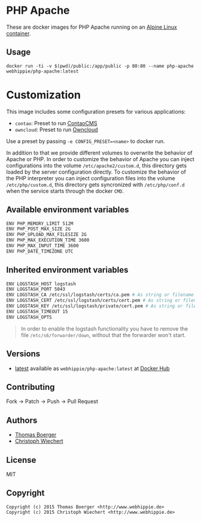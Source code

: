 # PHP Apache

These are docker images for PHP Apache running on an
[Alpine Linux container](https://registry.hub.docker.com/u/webhippie/alpine/).


## Usage

```
docker run -ti -v $(pwd)/public:/app/public -p 80:80 --name php-apache webhippie/php-apache:latest
```


# Customization

This image includes some configuration presets for various applications:

* `contao`: Preset to run [ContaoCMS](http://contao.org)
* `owncloud`: Preset to run [Owncloud](http://owncloud.org)

Use a preset by passing `-e CONFIG_PRESET=<name>` to docker run.

In addition to that we provide different volumes to overwrite the behavior of
Apache or PHP. In order to customize the behavior of Apache you can inject
configurations into the volume ```/etc/apache2/custom.d```, this directory gets
loaded by the server configuration directly. To customize the behavior of the
PHP interpreter you can inject configuration files into the volume
```/etc/php/custom.d```, this directory gets syncronized with
```/etc/php/conf.d``` when the service starts through the docker ```CMD```.


## Available environment variables

```bash
ENV PHP_MEMORY_LIMIT 512M
ENV PHP_POST_MAX_SIZE 2G
ENV PHP_UPLOAD_MAX_FILESIZE 2G
ENV PHP_MAX_EXECUTION_TIME 3600
ENV PHP_MAX_INPUT_TIME 3600
ENV PHP_DATE_TIMEZONE UTC
```


## Inherited environment variables

```bash
ENV LOGSTASH_HOST logstash
ENV LOGSTASH_PORT 5043
ENV LOGSTASH_CA /etc/ssl/logstash/certs/ca.pem # As string or filename
ENV LOGSTASH_CERT /etc/ssl/logstash/certs/cert.pem # As string or filename
ENV LOGSTASH_KEY /etc/ssl/logstash/private/cert.pem # As string or filename
ENV LOGSTASH_TIMEOUT 15
ENV LOGSTASH_OPTS
```

> In order to enable the logstash functionality you have to remove the file
> ```/etc/s6/forwarder/down```, without that the forwarder won't start.


## Versions

* [latest](https://github.com/dockhippie/php/apache/tree/master)
  available as ```webhippie/php-apache:latest``` at
  [Docker Hub](https://registry.hub.docker.com/u/webhippie/php-apache/)


## Contributing

Fork -> Patch -> Push -> Pull Request


## Authors

* [Thomas Boerger](https://github.com/tboerger)
* [Christoph Wiechert](https://github.com/psi-4ward)


## License

MIT


## Copyright

```
Copyright (c) 2015 Thomas Boerger <http://www.webhippie.de>
Copyright (c) 2015 Christoph Wiechert <http://www.webhippie.de>
```
